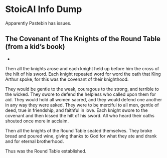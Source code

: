 # StoicAI Info Dump

Apparently Pastebin has issues.

## The Covenant of The Knights of the Round Table (from a kid’s book)

-

Then all the knights arose and each knight held up before him the cross of the hilt of his sword. Each knight repeated word for word the oath that King Arthur spoke, for this was the covenant of their knighthood.

They would be gentle to the weak, couragous to the strong, and terrible to the wicked. They swore to defend the helpless who called upon them for aid. They would hold all women sacred, and they would defend one another in any way they were asked. They were to be merciful to all men, gentle of deed, true in friendship, and faithful in love. Each knight swore to the covenant and then kissed the hilt of his sword. All who heard their oaths shouted once more in acclaim.

Then all the knights of the Round Table seated themselves. They broke bread and poured wine, giving thanks to God for what they ate and drank and for eternal brotherhood.

Thus was the Round Table established.


